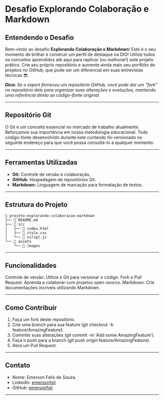 # Desafio Explorando Colaboração e Markdown

## Entendendo o Desafio

Bem-vindo ao desafio **Explorando Colaboração e Markdown**! Este é o seu momento de brilhar e construir um perfil de destaque na DIO! Utilize todos os conceitos aprendidos até aqui para replicar (ou melhorar!) este projeto prático. Crie seu próprio repositório e aumente ainda mais seu portfólio de projetos no GitHub, que pode ser um diferencial em suas entrevistas técnicas 😎.

_**Dica:** Se o expert forneceu um repositório GitHub, você pode dar um "fork" no repositório dele para organizar suas alterações e evoluções, mantendo uma referência direta ao código-fonte original._

---

## Repositório Git

O Git é um conceito essencial no mercado de trabalho atualmente. Reforçamos sua importância em nossa metodologia educacional. Todo código-fonte desenvolvido durante este conteúdo foi versionado no seguinte endereço para que você possa consultá-lo a qualquer momento:

---

## Ferramentas Utilizadas

- **Git:** Controle de versão e colaboração.
- **GitHub:** Hospedagem de repositórios Git.
- **Markdown:** Linguagem de marcação para formatação de textos.

---

## Estrutura do Projeto

```plaintext
📁 projeto-explorando-colaboracao-markdown
├── 📄 README.md
├── 📁 src
│   ├── 📄 index.html
│   ├── 📄 style.css
│   └── 📄 script.js
└── 📁 assets
    └── 📁 images
```

---

## Funcionalidades

Controle de versão: Utilize o Git para versionar o código.
Fork e Pull Request: Aprenda a colaborar com projetos open-source.
Markdown: Crie documentações incríveis utilizando Markdown.

---

## Como Contribuir

1. Faça um fork deste repositório.
2. Crie uma branch para sua feature (git checkout -b feature/AmazingFeature).
3. Commite suas alterações (git commit -m 'Add some AmazingFeature').
4. Faça o push para a branch (git push origin feature/AmazingFeature).
5. Abra um Pull Request.

---

## Contato

- Nome: Emerson Felix de Souza.
- LinkedIn: [emersonfsti](www.linkedin.com/in/emersonfsti)
- GitHub: [emersonfsti](https://github.com/emersonfsti)

---
